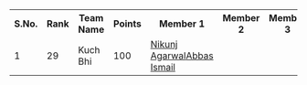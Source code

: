 <table>
  <tr>
  <th>S.No.</th><th>Rank</th><th>Team Name</th><th>Points</th><th>Member 1</th><th>Member 2</th><th>Member 3</th>
  </tr>
  <tr>
    <td>1</td><td>29</td><td>Kuch Bhi</td><td>100</td><td><a href = "https://github.com/">Nikunj Agarwal<a href = "https://github.com/abbas5253">Abbas Ismail</td><td></td><td></td>
  </tr>
</table>

